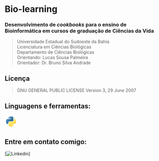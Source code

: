 # Bio-learning

### Desenvolvimento de _cookbooks_ para o ensino de Bioinformática em cursos de graduação de Ciências da Vida

> Universidade Estadual do Sudoeste da Bahia  
> Licenciatura em Ciências Biológicas  
> Departamento de Ciências Biológicas  
> Orientando: Lucas Sousa Palmeira  
> Orientador: Dr. Bruno Silva Andrade

## Licença
> GNU GENERAL PUBLIC LICENSE Version 3, 29 June 2007

## Linguagens e ferramentas:
<a href="https://www.python.org" target="_blank"> <img src="https://raw.githubusercontent.com/devicons/devicon/master/icons/python/python-original.svg" alt="python" width="40" height="40"/> </a>


## Entre em contato comigo:
[![Linkedin](https://img.shields.io/badge/-LinkedIn-blue?style=flat-square&logo=Linkedin&logoColor=white&link=%20LINK_LINKEDIN)]